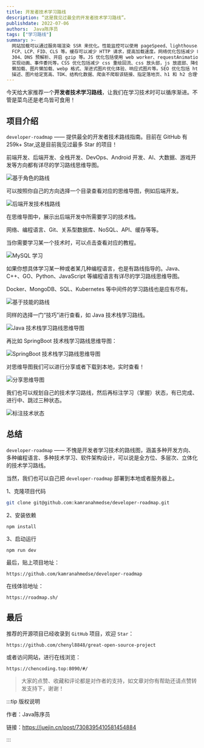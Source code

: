 ```yaml
---
title: 开发者技术学习路线
description: “这是我见过最全的开发者技术学习路线”。
publishdate: 2022-07-06
authors:  Java陈序员
tags: ["学习路线"]
summary: >-
  网站加载可以通过服务端渲染 SSR 来优化。性能监控可以使用 pageSpeed、lighthouse、web-vitals 等工具。性能指标包括
  FCP、LCP、FID、CLS 等。缓存可以减少 HTTP 请求，提高加载速度。网络优化包括减少 HTTP 请求、使用 HTTP2、HTTP 缓存
  304、DNS 预解析、开启 gzip 等。JS 优化包括使用 web worker、requestAnimationFrame
  实现动画、事件委托等。CSS 优化包括减少 css 重绘回流、css 放头部，js 放底部、降低 css 选择器复杂度等。静态资源优化包括使用 CDN、JS
  懒加载、图片懒加载、webp 格式、渐进式图片优化体验、响应式图片等。SEO 优化包括 html 标签语义化、减少不必要的元素、图片要有含义清晰的 alt
  描述、图片给定宽高、TDK、结构化数据、爬虫不爬取该链接、指定落地页、h1 和 h2 合理使用等。
---
```


今天给大家推荐一个**开发者技术学习路线**，让我们在学习技术时可以循序渐进。不管是菜鸟还是老鸟皆可食用！

## 项目介绍

`developer-roadmap` —— 提供最全的开发者技术路线指南。目前在 GitHub 有 259k+ Star,这是目前我见过最多 Star 的项目！

前端开发、后端开发、全栈开发、DevOps、Android 开发、AI、大数据、游戏开发等方向都有详尽的学习路线思维导图。

![基于角色的路线](https://heguang-tech-1300607181.cos.ap-shanghai.myqcloud.com/uPic/46a660fdc9914a87b5dc2c97a82cfeaa~tplv-k3u1fbpfcp-jj-mark:3024:0:0:0:q75.awebp)

可以按照你自己的方向选择一个目录查看对应的思维导图，例如后端开发。

![后端开发技术栈路线](https://heguang-tech-1300607181.cos.ap-shanghai.myqcloud.com/uPic/658f622713414070bff4d51ed2781cf8~tplv-k3u1fbpfcp-jj-mark:3024:0:0:0:q75.awebp)

在思维导图中，展示出后端开发中所需要学习的技术栈。

网络、编程语言、Git、关系型数据库、NoSQL、API、缓存等等。

当你需要学习某一个技术时，可以点击查看对应的教程。

![MySQL 学习](https://heguang-tech-1300607181.cos.ap-shanghai.myqcloud.com/uPic/74bab05d1dd94a38a7d0f1939784b3bf~tplv-k3u1fbpfcp-jj-mark:3024:0:0:0:q75.awebp)

如果你想具体学习某一种或者某几种编程语言，也是有路线指导的。Java、C++、GO、Python、JavaScript 等编程语言有详尽的学习路线思维导图。

Docker、MongoDB、SQL、Kubernetes 等中间件的学习路线也是应有尽有。

![基于技能的路线](https://heguang-tech-1300607181.cos.ap-shanghai.myqcloud.com/uPic/e29a6b93e02f42b0b96463dfea8c7ce0~tplv-k3u1fbpfcp-jj-mark:3024:0:0:0:q75.awebp)

同样的选择一门“技巧”进行查看，如 Java 技术栈学习路线。

![Java 技术栈学习路线思维导图](https://heguang-tech-1300607181.cos.ap-shanghai.myqcloud.com/uPic/4b3feb88d8ed40fa8cfaf463bd0e29b2~tplv-k3u1fbpfcp-jj-mark:3024:0:0:0:q75.awebp)

再比如 SpringBoot 技术栈学习路线思维导图：

![SpringBoot 技术栈学习路线思维导图](https://heguang-tech-1300607181.cos.ap-shanghai.myqcloud.com/uPic/ea2c23a742a84fd9b937d3f93652c783~tplv-k3u1fbpfcp-jj-mark:3024:0:0:0:q75.awebp)

对思维导图我们可以进行分享或者下载到本地，实时查看！

![分享思维导图](https://heguang-tech-1300607181.cos.ap-shanghai.myqcloud.com/uPic/1868c06d5b8c4c7e9316df11990929f5~tplv-k3u1fbpfcp-jj-mark:3024:0:0:0:q75.awebp)

我们也可以规划自己的技术学习路线，然后再标注学习（掌握）状态，有已完成、进行中、跳过三种状态。

![标注技术状态](https://heguang-tech-1300607181.cos.ap-shanghai.myqcloud.com/uPic/aa8acbbdebc4499ebac544af25134fb7~tplv-k3u1fbpfcp-jj-mark:3024:0:0:0:q75.awebp)

## 总结

`developer-roadmap` —— 不愧是开发者学习技术的路线图，涵盖多种开发方向、多种编程语言、多种技术学习、软件架构设计，可以说是全方位、多层次、立体化的技术学习路线。

当然，我们也可以自己把 `developer-roadmap` 部署到本地或者服务器上。

1、克隆项目代码

```bash
git clone git@github.com:kamranahmedse/developer-roadmap.git
```

2、安装依赖

```shell
npm install
```

3、启动运行

```shell
npm run dev
```

最后，贴上项目地址：

```shell
https://github.com/kamranahmedse/developer-roadmap
```

在线体验地址：

```shell
https://roadmap.sh/
```

## 最后

推荐的开源项目已经收录到 `GitHub` 项目，欢迎 `Star`：

```shell
https://github.com/chenyl8848/great-open-source-project
```

或者访问网站，进行在线浏览：

```shell
https://chencoding.top:8090/#/
```

> 大家的点赞、收藏和评论都是对作者的支持，如文章对你有帮助还请点赞转发支持下，谢谢！


:::tip 版权说明

作者：Java陈序员

链接：https://juejin.cn/post/7308395410581454884

:::